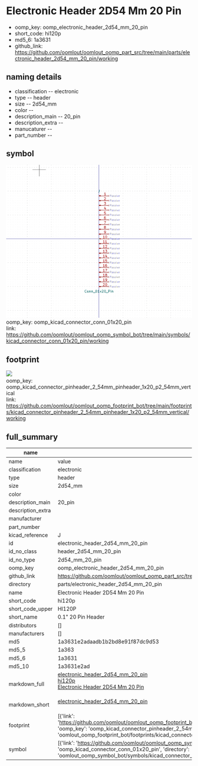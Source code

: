 # Electronic Header 2D54 Mm 20 Pin

  
* oomp_key: oomp_electronic_header_2d54_mm_20_pin 
* short_code: hi120p
* md5_6: 1a3631  
* github_link: https://github.com/oomlout/oomlout_oomp_part_src/tree/main/parts/electronic_header_2d54_mm_20_pin/working  
## naming details
* classification -- electronic
* type -- header
* size -- 2d54_mm
* color -- 
* description_main -- 20_pin
* description_extra -- 
* manucaturer -- 
* part_number -- 



## symbol

![](symbol/0/working/working_600.png)  
oomp_key: oomp_kicad_connector_conn_01x20_pin  
link: https://github.com/oomlout/oomlout_oomp_symbol_bot/tree/main/symbols/kicad_connector_conn_01x20_pin/working  

## footprint

![](footprint/0/working/working_600.png)  
oomp_key: oomp_kicad_connector_pinheader_2_54mm_pinheader_1x20_p2_54mm_vertical  
link: https://github.com/oomlout/oomlout_oomp_footprint_bot/tree/main/footprints/kicad_connector_pinheader_2_54mm_pinheader_1x20_p2_54mm_vertical/working  

## full_summary
| name | value | 
| --- | --- | 
| name | value | 
| classification | electronic | 
| type | header | 
| size | 2d54_mm | 
| color |  | 
| description_main | 20_pin | 
| description_extra |  | 
| manufacturer |  | 
| part_number |  | 
| kicad_reference | J | 
| id | electronic_header_2d54_mm_20_pin | 
| id_no_class | header_2d54_mm_20_pin | 
| id_no_type | 2d54_mm_20_pin | 
| oomp_key | oomp_electronic_header_2d54_mm_20_pin | 
| github_link | https://github.com/oomlout/oomlout_oomp_part_src/tree/main/parts/electronic_header_2d54_mm_20_pin/working | 
| directory | parts/electronic_header_2d54_mm_20_pin | 
| name | Electronic Header 2D54 Mm 20 Pin | 
| short_code | hi120p | 
| short_code_upper | HI120P | 
| short_name | 0.1" 20 Pin Header | 
| distributors | [] | 
| manufacturers | [] | 
| md5 | 1a3631e2adaadb1b2bd8e91f87dc9d53 | 
| md5_5 | 1a363 | 
| md5_6 | 1a3631 | 
| md5_10 | 1a3631e2ad | 
| markdown_full | [electronic_header_2d54_mm_20_pin](https://github.com/oomlout/oomlout_oomp_part_src/tree/main/parts/electronic_header_2d54_mm_20_pin/working)<br>[hi120p](https://github.com/oomlout/oomlout_oomp_part_src/tree/main/parts/electronic_header_2d54_mm_20_pin/working)<br>[Electronic Header 2D54 Mm 20 Pin](https://github.com/oomlout/oomlout_oomp_part_src/tree/main/parts/electronic_header_2d54_mm_20_pin/working)<br><br> | 
| markdown_short | [electronic_header_2d54_mm_20_pin](https://github.com/oomlout/oomlout_oomp_part_src/tree/main/parts/electronic_header_2d54_mm_20_pin/working)<br><br> | 
| footprint | [{'link': 'https://github.com/oomlout/oomlout_oomp_footprint_bot/tree/main/foootprntss/kicad_connector_pinheader_2_54mm_pinheader_1x20_p2_54mm_vertical', 'oomp_key': 'oomp_kicad_connector_pinheader_2_54mm_pinheader_1x20_p2_54mm_vertical', 'directory': 'oomlout_oomp_footprint_bot/footprints/kicad_connector_pinheader_2_54mm_pinheader_1x20_p2_54mm_vertical//working/working.kicad_mod'}] | 
| symbol | [{'link': 'https://github.com/oomlout/oomlout_oomp_symbol_bot/tree/main/symbols/kicad_connector_conn_01x20_pin', 'oomp_key': 'oomp_kicad_connector_conn_01x20_pin', 'directory': 'oomlout_oomp_symbol_bot/symbols/kicad_connector_conn_01x20_pin//working/working.kicad_sym'}] | 
